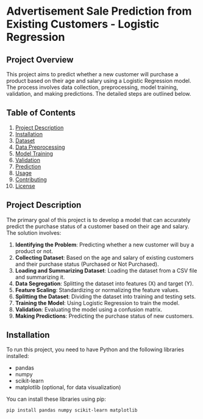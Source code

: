 # Advertisement Sale Prediction from Existing Customers - Logistic Regression

## Project Overview

This project aims to predict whether a new customer will purchase a product based on their age and salary using a Logistic Regression model. The process involves data collection, preprocessing, model training, validation, and making predictions. The detailed steps are outlined below.

## Table of Contents
1. [Project Description](#project-description)
2. [Installation](#installation)
3. [Dataset](#dataset)
4. [Data Preprocessing](#data-preprocessing)
5. [Model Training](#model-training)
6. [Validation](#validation)
7. [Prediction](#prediction)
8. [Usage](#usage)
9. [Contributing](#contributing)
10. [License](#license)

## Project Description

The primary goal of this project is to develop a model that can accurately predict the purchase status of a customer based on their age and salary. The solution involves:

1. **Identifying the Problem**: Predicting whether a new customer will buy a product or not.
2. **Collecting Dataset**: Based on the age and salary of existing customers and their purchase status (Purchased or Not Purchased).
3. **Loading and Summarizing Dataset**: Loading the dataset from a CSV file and summarizing it.
4. **Data Segregation**: Splitting the dataset into features (X) and target (Y).
5. **Feature Scaling**: Standardizing or normalizing the feature values.
6. **Splitting the Dataset**: Dividing the dataset into training and testing sets.
7. **Training the Model**: Using Logistic Regression to train the model.
8. **Validation**: Evaluating the model using a confusion matrix.
9. **Making Predictions**: Predicting the purchase status of new customers.

## Installation

To run this project, you need to have Python and the following libraries installed:

- pandas
- numpy
- scikit-learn
- matplotlib (optional, for data visualization)

You can install these libraries using pip:

```sh
pip install pandas numpy scikit-learn matplotlib
